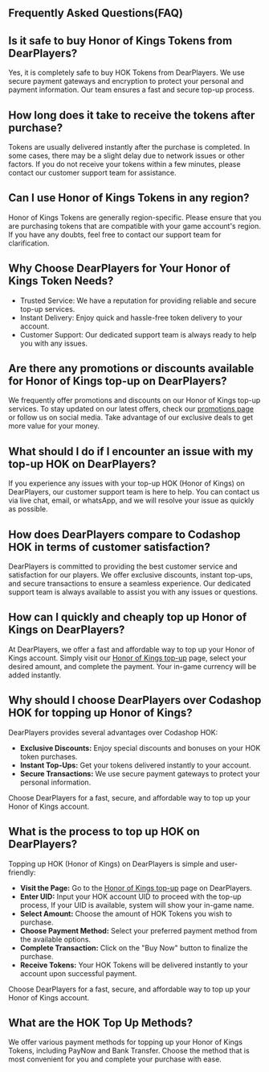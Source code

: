 ## Frequently Asked Questions(FAQ)

## Is it safe to buy Honor of Kings Tokens from DearPlayers?
Yes, it is completely safe to buy HOK Tokens from DearPlayers. We use secure payment gateways and encryption to protect your personal and payment information. Our team ensures a fast and secure top-up process.

## How long does it take to receive the tokens after purchase?
Tokens are usually delivered instantly after the purchase is completed. In some cases, there may be a slight delay due to network issues or other factors. If you do not receive your tokens within a few minutes, please contact our customer support team for assistance.

## Can I use Honor of Kings Tokens in any region?
Honor of Kings Tokens are generally region-specific. Please ensure that you are purchasing tokens that are compatible with your game account's region. If you have any doubts, feel free to contact our support team for clarification.

## Why Choose DearPlayers for Your Honor of Kings Token Needs?
* Trusted Service: We have a reputation for providing reliable and secure top-up services.
* Instant Delivery: Enjoy quick and hassle-free token delivery to your account.
* Customer Support: Our dedicated support team is always ready to help you with any issues.

## Are there any promotions or discounts available for Honor of Kings top-up on DearPlayers?
We frequently offer promotions and discounts on our Honor of Kings top-up services. To stay updated on our latest offers, check our [promotions page](https://www.dearplayers.com/{{channel}}/events/honor-of-kings) or follow us on social media. Take advantage of our exclusive deals to get more value for your money.

## What should I do if I encounter an issue with my top-up HOK on DearPlayers?
If you experience any issues with your top-up HOK (Honor of Kings) on DearPlayers, our customer support team is here to help. You can contact us via live chat, email, or whatsApp, and we will resolve your issue as quickly as possible.

## How does DearPlayers compare to Codashop HOK in terms of customer satisfaction?
DearPlayers is committed to providing the best customer service and satisfaction for our players. We offer exclusive discounts, instant top-ups, and secure transactions to ensure a seamless experience. Our dedicated support team is always available to assist you with any issues or questions.

## How can I quickly and cheaply top up Honor of Kings on DearPlayers?
At DearPlayers, we offer a fast and affordable way to top up your Honor of Kings account. Simply visit our [Honor of Kings top-up](https://www.dearplayers.com/{{channel}}/products/honor-of-kings) page, select your desired amount, and complete the payment. Your in-game currency will be added instantly.

## Why should I choose DearPlayers over Codashop HOK for topping up Honor of Kings?
DearPlayers provides several advantages over Codashop HOK:

* **Exclusive Discounts:** Enjoy special discounts and bonuses on your HOK token purchases.
* **Instant Top-Ups:** Get your tokens delivered instantly to your account.
* **Secure Transactions:** We use secure payment gateways to protect your personal information.

Choose DearPlayers for a fast, secure, and affordable way to top up your Honor of Kings account.

## What is the process to top up HOK on DearPlayers?
Topping up HOK (Honor of Kings) on DearPlayers is simple and user-friendly:

* **Visit the Page:** Go to the [Honor of Kings top-up](https://www.dearplayers.com/{{channel}}/products/honor-of-kings) page on DearPlayers.
* **Enter UID:** Input your HOK account UID to proceed with the top-up process, If your UID is available, system will show your in-game name.
* **Select Amount:** Choose the amount of HOK Tokens you wish to purchase.
* **Choose Payment Method:** Select your preferred payment method from the available options.
* **Complete Transaction:** Click on the "Buy Now" button to finalize the purchase.
* **Receive Tokens:** Your HOK Tokens will be delivered instantly to your account upon successful payment.

Choose DearPlayers for a fast, secure, and affordable way to top up your Honor of Kings account.

## What are the HOK Top Up Methods?
We offer various payment methods for topping up your Honor of Kings Tokens, including PayNow and Bank Transfer. Choose the method that is most convenient for you and complete your purchase with ease.
